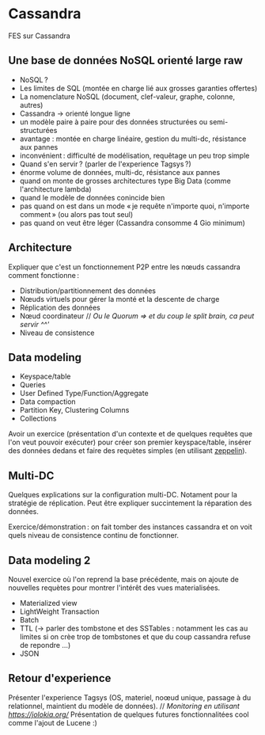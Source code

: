 # Cassandra

FES sur Cassandra

## Une base de données NoSQL orienté large raw

- NoSQL ?
 - Les limites de SQL (montée en charge lié aux grosses garanties offertes)
 - La nomenclature NoSQL (document, clef-valeur, graphe, colonne, autres)
- Cassandra → orienté longue ligne
 - un modèle paire à paire pour des données structurées ou semi-structurées
 - avantage : montée en charge linéaire, gestion du multi-dc, résistance aux pannes
 - inconvénient : difficulté de modélisation, requêtage un peu trop simple
- Quand s'en servir ? (parler de l'experience Tagsys ?)
 - énorme volume de données, multi-dc, résistance aux pannes
 - quand on monte de grosses architectures type Big Data (comme l'architecture lambda)
 - quand le modèle de données conincide bien
 - pas quand on est dans un mode « je requête n'importe quoi, n'importe comment » (ou alors pas tout seul)
 - pas quand on veut être léger (Cassandra consomme 4 Gio minimum)

## Architecture

Expliquer que c'est un fonctionnement P2P entre les nœuds cassandra comment
fonctionne :

- Distribution/partitionnement des données
- Nœuds virtuels pour gérer la monté et la descente de charge
- Réplication des données
- Nœud coordinateur // _Ou le Quorum => et du coup le split brain, ca peut servir ^^'_
- Niveau de consistence

## Data modeling

- Keyspace/table
- Queries
- User Defined Type/Function/Aggregate
- Data compaction
- Partition Key, Clustering Columns
- Collections

Avoir un exercice (présentation d'un contexte et de quelques requêtes que l'on
veut pouvoir exécuter) pour créer son premier keyspace/table, insérer des données
dedans et faire des requètes simples (en utilisant [zeppelin](https://zeppelin.apache.org/)).

## Multi-DC

Quelques explications sur la configuration multi-DC.
Notament pour la stratégie de réplication.
Peut être expliquer succintement la réparation des données.

Exercice/démonstration : on fait tomber des instances cassandra et on voit quels
niveau de consistence continu de fonctionner.

## Data modeling 2

Nouvel exercice où l'on reprend la base précédente, mais on ajoute de nouvelles
requètes pour montrer l'intérêt des vues materialisées.

- Materialized view
- LightWeight Transaction
- Batch
- TTL (→ parler des tombstone et des SSTables : notamment les cas au limites si on crèe trop de tombstones et que du coup cassandra refuse de repondre …)
- JSON

## Retour d'experience

Présenter l'experience Tagsys (OS, materiel, noœud unique, passage à du
relationnel, maintient du modèle de données).
// _Monitoring en utilisant https://jolokia.org/_
Présentation de quelques futures fonctionnalitées cool comme l'ajout de Lucene :)
